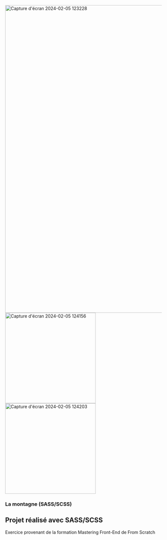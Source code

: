 
<img width="989" alt="Capture d'écran 2024-02-05 123228" src="https://github.com/NicolasM-83200/SASS-La-Montagne/assets/130040163/93d4090e-bb71-4543-a1b9-cbcc4e7111c8">
<img width="291" alt="Capture d'écran 2024-02-05 124156" src="https://github.com/NicolasM-83200/SASS-La-Montagne/assets/130040163/ce40fe40-c8ad-49ab-b891-7013e1027831">
<img width="291" alt="Capture d'écran 2024-02-05 124203" src="https://github.com/NicolasM-83200/SASS-La-Montagne/assets/130040163/10c23b39-1c60-4f1e-8397-e3deb05e1d32">

### La montagne (SASS/SCSS)
## Projet réalisé avec SASS/SCSS
Exercice provenant de la formation Mastering Front-End de From Scratch
